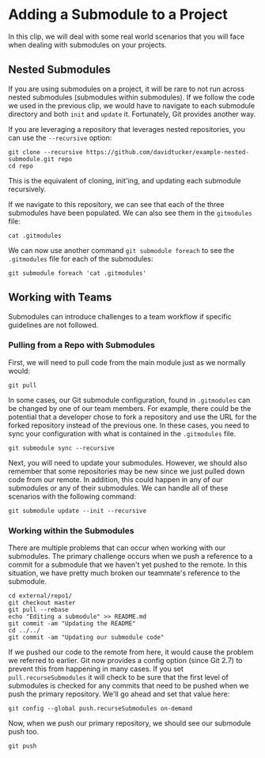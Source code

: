 # Adding a Submodule to a Project

In this clip, we will deal with some real world scenarios that you will face when dealing with submodules on your projects.

## Nested Submodules

If you are using submodules on a project, it will be rare to not run across nested submodules (submodules within submodules).  If we follow the code we used in the previous clip, we would have to navigate to each submodule directory and both `init` and `update` it.  Fortunately, Git provides another way.

If you are leveraging a repository that leverages nested repositories, you can use the `--recursive` option:
```
git clone --recursive https://github.com/davidtucker/example-nested-submodule.git repo
cd repo
```

This is the equivalent of cloning, init'ing, and updating each submodule recursively.

If we navigate to this repository, we can see that each of the three submodules have been populated.  We can also see them in the `gitmodules` file:
```
cat .gitmodules
```

We can now use another command `git submodule foreach` to see the `.gitmodules` file for each of the submodules:
```
git submodule foreach 'cat .gitmodules'
```

## Working with Teams

Submodules can introduce challenges to a team workflow if specific guidelines are not followed.

### Pulling from a Repo with Submodules

First, we will need to pull code from the main module just as we normally would:
```
git pull
```

In some cases, our Git submodule configuration, found in `.gitmodules` can be changed by one of our team members.  For example, there could be the potential that a developer chose to fork a repository and use the URL for the forked repository instead of the previous one.  In these cases, you need to sync your configuration with what is contained in the `.gitmodules` file. 
```
git submodule sync --recursive
```

Next, you will need to update your submodules.  However, we should also remember that some repositories may be new since we just pulled down code from our remote.  In addition, this could happen in any of our submodules or any of their submodules.  We can handle all of these scenarios with the following command:
```
git submodule update --init --recursive
```

### Working within the Submodules

There are multiple problems that can occur when working with our submodules.  The primary challenge occurs when we push a reference to a commit for a submodule that we haven't yet pushed to the remote.  In this situation, we have pretty much broken our teammate's reference to the submodule.  
```
cd external/repo1/
git checkout master
git pull --rebase
echo "Editing a submodule" >> README.md
git commit -am "Updating the README"
cd ../../
git commit -am "Updating our submodule code"
```

If we pushed our code to the remote from here, it would cause the problem we referred to earlier.  Git now provides a config option (since Git 2.7) to prevent this from happening in many cases.  If you set `pull.recurseSubmodules` it will check to be sure that the first level of submodules is checked for any commits that need to be pushed when we push the primary repository. We'll go ahead and set that value here:
```
git config --global push.recurseSubmodules on-demand
```

Now, when we push our primary repository, we should see our submodule push too.
```
git push
```